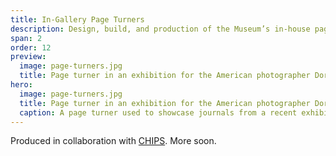 ```yaml
---
title: In-Gallery Page Turners
description: Design, build, and production of the Museum’s in-house page turners
span: 2
order: 12
preview:
  image: page-turners.jpg
  title: Page turner in an exhibition for the American photographer Dorothea Lange.
hero: 
  image: page-turners.jpg
  title: Page turner in an exhibition for the American photographer Dorothea Lange.
  caption: A page turner used to showcase journals from a recent exhibition on Dorothea Lange.
---
```


Produced in collaboration with [CHIPS](https://chips.nyc/). More soon.